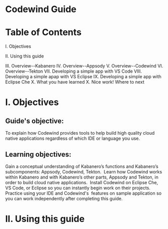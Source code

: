 # Codewind Guide

# Table of Contents 

I. Objectives

II. Using this guide

III. Overview--Kabanero 
IV. Overview--Appsody
V. Overview--Codewind
VI. Overview--Tekton
VII. Developing a simple app with VS Code
VIII. Developing a simple apap with VS Eclipse 
IX. Developing a simple app with Eclipse Che
X. What you have learned 
X. Nice work! Where to next 

# I. Objectives 

## Guide's objective:
To explain how Codewind provides tools to help build high quality cloud native applications regardless of which IDE or language you use. 

## Learning objectives:
Gain a conceptual understanding of Kabanero’s functions and Kabanero’s subcomponents: Appsody, Codewind, Tekton. 
Learn how Codewind works within Kabanero and with Kabanero’s other parts, Appsody and Tekton, in order to build cloud native applications. 
Install Codewind on Eclipse Che, VS Code, or Eclipse so you can instantly begin work on their projects.
Practice using your IDE and Codewind's  features on sample application so you can work independently after completing this guide.   

# II. Using this guide
